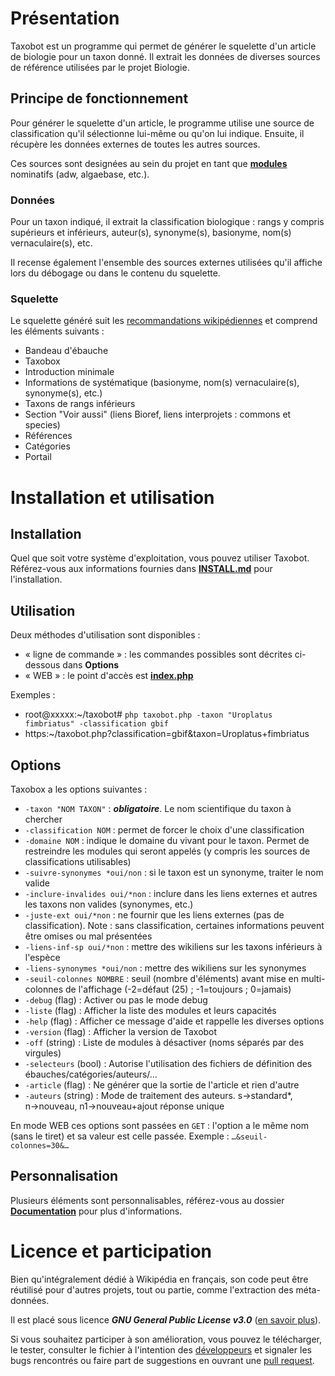 # Présentation

Taxobot est un programme qui permet de générer le squelette d'un article de biologie pour un taxon donné. Il extrait les données de diverses sources de référence utilisées par le projet Biologie.

## Principe de fonctionnement

Pour générer le squelette d'un article, le programme utilise une source de classification qu'il sélectionne lui-même ou qu'on lui indique. Ensuite, il récupère les données externes de toutes les autres sources.

Ces sources sont designées au sein du projet en tant que **[modules](https://github.com/Hexasoft/taxobot/tree/main/modules)** nominatifs (adw, algaebase, etc.).

### Données
Pour un taxon indiqué, il extrait la classification biologique : rangs y compris supérieurs et inférieurs, auteur(s), synonyme(s), basionyme, nom(s) vernaculaire(s), etc.

Il recense également l'ensemble des sources externes utilisées qu'il affiche lors du débogage ou dans le contenu du squelette.

### Squelette

Le squelette généré suit les [recommandations wikipédiennes](https://fr.wikipedia.org/wiki/Projet:Biologie/Plan_%C3%A9bauche_taxon#Contenu_minimum_requis) et comprend les éléments suivants :
* Bandeau d'ébauche 
* Taxobox
* Introduction minimale
* Informations de systématique (basionyme, nom(s) vernaculaire(s), synonyme(s), etc.)
* Taxons de rangs inférieurs
* Section "Voir aussi" (liens Bioref, liens interprojets : commons et species)
* Références
* Catégories
* Portail

# Installation et utilisation
## Installation
Quel que soit votre système d'exploitation, vous pouvez utiliser Taxobot. Référez-vous aux informations fournies dans **[INSTALL.md](https://github.com/Hexasoft/taxobot/blob/main/INSTALL.md)** pour l'installation.

## Utilisation

Deux méthodes d'utilisation sont disponibles :
* « ligne de commande » : les commandes possibles sont décrites ci-dessous dans **Options**
* « WEB » : le point d'accès est **[index.php](https://github.com/Hexasoft/taxobot/blob/main/index.php)**

Exemples :
* root@xxxxx:~/taxobot# `php taxobot.php -taxon "Uroplatus fimbriatus" -classification gbif`
* https:~/taxobot.php?classification=gbif&taxon=Uroplatus+fimbriatus

## Options

Taxobox a les options suivantes :
* `-taxon "NOM TAXON"` : ***obligatoire***. Le nom scientifique du taxon à chercher
* `-classification NOM` : permet de forcer le choix d'une classification
* `-domaine NOM` : indique le domaine du vivant pour le taxon. Permet de restreindre
les modules qui seront appelés (y compris les sources de classifications utilisables)
* `-suivre-synonymes *oui/non` : si le taxon est un synonyme, traiter le nom valide
* `-inclure-invalides oui/*non` : inclure dans les liens externes et autres les taxons
non valides (synonymes, etc.)
* `-juste-ext oui/*non` : ne fournir que les liens externes (pas de classification).
Note : sans classification, certaines informations peuvent être omises ou mal présentées
* `-liens-inf-sp oui/*non` : mettre des wikiliens sur les taxons inférieurs à l'espèce
* `-liens-synonymes *oui/non` : mettre des wikiliens sur les synonymes
* `-seuil-colonnes NOMBRE` : seuil (nombre d'éléments) avant mise en multi-colonnes de l'affichage (-2=défaut (25) ; -1=toujours ; 0=jamais)
* `-debug` (flag) : Activer ou pas le mode debug
* `-liste` (flag) : Afficher la liste des modules et leurs capacités
* `-help` (flag) : Afficher ce message d'aide et rappelle les diverses options
* `-version` (flag) : Afficher la version de Taxobot
* `-off` (string) : Liste de modules à désactiver (noms séparés par des virgules)
* `-selecteurs` (bool) : Autorise l'utilisation des fichiers de définition des ébauches/catégories/auteurs/…
* `-article` (flag) : Ne générer que la sortie de l'article et rien d'autre
* `-auteurs` (string) : Mode de traitement des auteurs. s→standard*, n→nouveau, n1→nouveau+ajout réponse unique

En mode WEB ces options sont passées en `GET` : l'option a le même nom (sans le tiret) et sa valeur est celle passée. Exemple : `…&seuil-colonnes=30&…`

## Personnalisation
Plusieurs éléments sont personnalisables, référez-vous au dossier **[Documentation](https://github.com/Hexasoft/taxobot/tree/main/documentation)** pour plus d'informations.

# Licence et participation

Bien qu'intégralement dédié à Wikipédia en français, son code peut être réutilisé pour d'autres projets, tout ou partie, comme l'extraction des méta-données.

Il est placé sous licence ***GNU General Public License v3.0*** ([en savoir plus](https://github.com/Hexasoft/taxobot/blob/main/LICENSE)).

Si vous souhaitez participer à son amélioration, vous pouvez le télécharger, le tester, consulter le fichier à l'intention des [développeurs](https://github.com/Hexasoft/taxobot/blob/main/DEVEL.md) et signaler les bugs rencontrés ou faire part de suggestions en ouvrant une [pull request](https://github.com/Hexasoft/taxobot/pulls).

